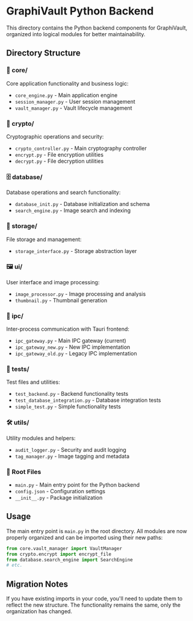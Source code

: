 # GraphiVault Python Backend

This directory contains the Python backend components for GraphiVault, organized into logical modules for better maintainability.

## Directory Structure

### 📁 core/
Core application functionality and business logic:
- `core_engine.py` - Main application engine
- `session_manager.py` - User session management
- `vault_manager.py` - Vault lifecycle management

### 🔐 crypto/
Cryptographic operations and security:
- `crypto_controller.py` - Main cryptography controller
- `encrypt.py` - File encryption utilities
- `decrypt.py` - File decryption utilities

### 🗄️ database/
Database operations and search functionality:
- `database_init.py` - Database initialization and schema
- `search_engine.py` - Image search and indexing

### 💾 storage/
File storage and management:
- `storage_interface.py` - Storage abstraction layer

### 🖼️ ui/
User interface and image processing:
- `image_processor.py` - Image processing and analysis
- `thumbnail.py` - Thumbnail generation

### 🔗 ipc/
Inter-process communication with Tauri frontend:
- `ipc_gateway.py` - Main IPC gateway (current)
- `ipc_gateway_new.py` - New IPC implementation
- `ipc_gateway_old.py` - Legacy IPC implementation

### 🧪 tests/
Test files and utilities:
- `test_backend.py` - Backend functionality tests
- `test_database_integration.py` - Database integration tests
- `simple_test.py` - Simple functionality tests

### 🛠️ utils/
Utility modules and helpers:
- `audit_logger.py` - Security and audit logging
- `tag_manager.py` - Image tagging and metadata

### 📄 Root Files
- `main.py` - Main entry point for the Python backend
- `config.json` - Configuration settings
- `__init__.py` - Package initialization

## Usage

The main entry point is `main.py` in the root directory. All modules are now properly organized and can be imported using their new paths:

```python
from core.vault_manager import VaultManager
from crypto.encrypt import encrypt_file
from database.search_engine import SearchEngine
# etc.
```

## Migration Notes

If you have existing imports in your code, you'll need to update them to reflect the new structure. The functionality remains the same, only the organization has changed.
